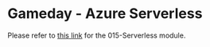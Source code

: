 # Gameday - Azure Serverless

Please refer to [this link](https://github.com/3clouder/ServerlessSeptember/blob/master/015-Serverless/README.md) for the 015-Serverless module.